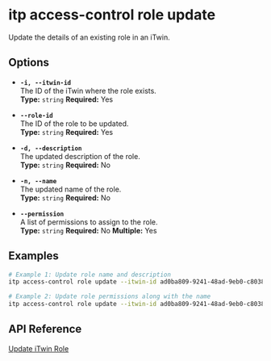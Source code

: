 # itp access-control role update

Update the details of an existing role in an iTwin.

## Options

- **`-i, --itwin-id`**  
  The ID of the iTwin where the role exists.  
  **Type:** `string` **Required:** Yes

- **`--role-id`**  
  The ID of the role to be updated.  
  **Type:** `string` **Required:** Yes

- **`-d, --description`**  
  The updated description of the role.  
  **Type:** `string` **Required:** No

- **`-n, --name`**  
  The updated name of the role.  
  **Type:** `string` **Required:** No

- **`--permission`**  
  A list of permissions to assign to the role.  
  **Type:** `string` **Required:** No **Multiple:** Yes

## Examples

```bash
# Example 1: Update role name and description
itp access-control role update --itwin-id ad0ba809-9241-48ad-9eb0-c8038c1a1d51 --role-id role1-id --name "Lead Engineer" --description "Oversees engineering tasks"

# Example 2: Update role permissions along with the name
itp access-control role update --itwin-id ad0ba809-9241-48ad-9eb0-c8038c1a1d51 --role-id role1-id --name "Admin Role" --permission Permission1 --permission Permission2 --permission Permission3
```

## API Reference

[Update iTwin Role](https://developer.bentley.com/apis/access-control-v2/operations/update-itwin-role/)